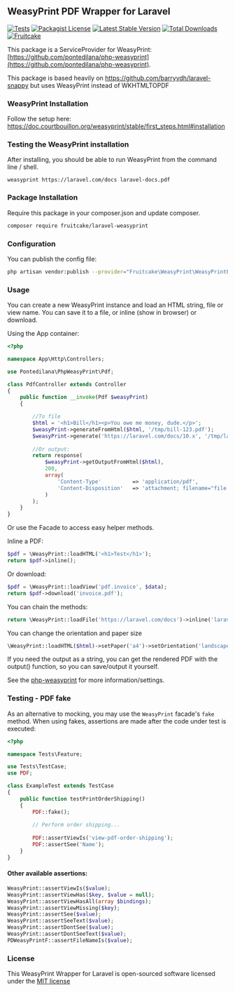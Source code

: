 ## WeasyPrint PDF Wrapper for Laravel
[![Tests](https://github.com/fruitcake/laravel-weasyprint/workflows/Tests/badge.svg)](https://github.com/fruitcake/laravel-weasyprint/actions)
[![Packagist License](https://poser.pugx.org/fruitcake/laravel-weasyprint/license.png)](http://choosealicense.com/licenses/mit/)
[![Latest Stable Version](https://poser.pugx.org/fruitcake/laravel-weasyprint/version.png)](https://packagist.org/packages/fruitcake/laravel-weasyprint)
[![Total Downloads](https://poser.pugx.org/fruitcake/laravel-weasyprint/d/total.png)](https://packagist.org/packages/fruitcake/laravel-weasyprint)
[![Fruitcake](https://img.shields.io/badge/Powered%20By-Fruitcake-b2bc35.svg)](https://fruitcake.nl/)

This package is a ServiceProvider for WeasyPrint: [https://github.com/pontedilana/php-weasyprint](https://github.com/pontedilana/php-weasyprint).

This package is based heavily on https://github.com/barryvdh/laravel-snappy but uses WeasyPrint instead of WKHTMLTOPDF

### WeasyPrint Installation

Follow the setup here: https://doc.courtbouillon.org/weasyprint/stable/first_steps.html#installation

### Testing the WeasyPrint installation

After installing, you should be able to run WeasyPrint from the command line / shell.

```shell
weasyprint https://laravel.com/docs laravel-docs.pdf
```

### Package Installation

Require this package in your composer.json and update composer.

```bash
composer require fruitcake/laravel-weasyprint
```

### Configuration

You can publish the config file:

```bash
php artisan vendor:publish --provider="Fruitcake\WeasyPrint\WeasyPrintProvider"
```

### Usage

You can create a new WeasyPrint instance and load an HTML string, file or view name. You can save it to a file, or inline (show in browser) or download.

Using the App container:

```php
<?php

namespace App\Http\Controllers;

use Pontedilana\PhpWeasyPrint\Pdf;

class PdfController extends Controller
{
    public function __invoke(Pdf $weasyPrint)
    {

        //To file
        $html = '<h1>Bill</h1><p>You owe me money, dude.</p>';
        $weasyPrint->generateFromHtml($html, '/tmp/bill-123.pdf');
        $weasyPrint->generate('https://laravel.com/docs/10.x', '/tmp/laravel-docs.pdf');
        
        //Or output:
        return response(
            $weasyPrint->getOutputFromHtml($html),
            200,
            array(
                'Content-Type'          => 'application/pdf',
                'Content-Disposition'   => 'attachment; filename="file.pdf"'
            )
        );
    }
}

```

Or use the Facade to access easy helper methods.

Inline a PDF:

```php
$pdf = \WeasyPrint::loadHTML('<h1>Test</h1>');
return $pdf->inline();
```

Or download:

```php
$pdf = \WeasyPrint::loadView('pdf.invoice', $data);
return $pdf->download('invoice.pdf');
```

You can chain the methods:

```php
return \WeasyPrint::loadFile('https://laravel.com/docs')->inline('laravel.pdf');
```

You can change the orientation and paper size

```php
\WeasyPrint::loadHTML($html)->setPaper('a4')->setOrientation('landscape')->setOption('margin-bottom', 0)->save('myfile.pdf')
```

If you need the output as a string, you can get the rendered PDF with the output() function, so you can save/output it yourself.

See the [php-weasyprint](https://github.com/pontedilana/php-weasyprint) for more information/settings.

### Testing - PDF fake

As an alternative to mocking, you may use the `WeasyPrint` facade's `fake` method. When using fakes, assertions are made after the code under test is executed:

```php
<?php

namespace Tests\Feature;

use Tests\TestCase;
use PDF;

class ExampleTest extends TestCase
{
    public function testPrintOrderShipping()
    {
        PDF::fake();
        
        // Perform order shipping...
        
        PDF::assertViewIs('view-pdf-order-shipping');
        PDF::assertSee('Name');
    }
}
```

#### Other available assertions:

```php
WeasyPrint::assertViewIs($value);
WeasyPrint::assertViewHas($key, $value = null);
WeasyPrint::assertViewHasAll(array $bindings);
WeasyPrint::assertViewMissing($key);
WeasyPrint::assertSee($value);
WeasyPrint::assertSeeText($value);
WeasyPrint::assertDontSee($value);
WeasyPrint::assertDontSeeText($value);
PDWeasyPrintF::assertFileNameIs($value);
```

### License

This WeasyPrint Wrapper for Laravel is open-sourced software licensed under the [MIT license](http://opensource.org/licenses/MIT)
